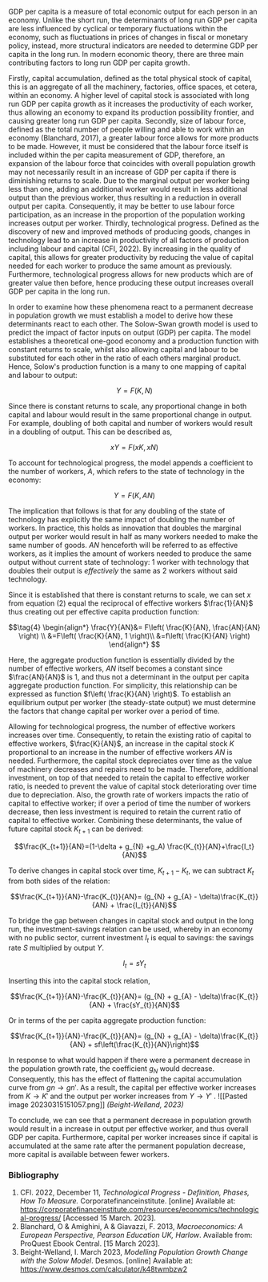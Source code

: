 
GDP per capita is a measure of total economic output for each person in an economy. Unlike the short run, the determinants of long run GDP per capita are less influenced by cyclical or temporary fluctuations within the economy, such as fluctuations in prices of changes in fiscal or monetary policy, instead, more structural indicators are needed to determine GDP per capita in the long run. In modern economic theory, there are three main contributing factors to long run GDP per capita growth. 

Firstly, capital accumulation, defined as the total physical stock of capital, this is an aggregate of all the machinery, factories, office spaces, et cetera, within an economy. A higher level of capital stock is associated with long run GDP per capita growth as it increases the productivity of each worker, thus allowing an economy to expand its production possibility frontier, and causing greater long run GDP per capita. Secondly, size of labour force, defined as the total number of people willing and able to work within an economy (Blanchard, 2017), a greater labour force allows for more products to be made. However, it must be considered that the labour force itself is included within the per capita measurement of GDP, therefore, an expansion of the labour force that coincides with overall population growth may not necessarily result in an increase of GDP per capita if there is diminishing returns to scale. Due to the marginal output per worker being less than one, adding an additional worker would result in less additional output than the previous worker, thus resulting in a reduction in overall output per capita. Consequently, it may be better to use labour force participation, as an increase in the proportion of the population working increases output per worker. Thirdly, technological progress. Defined as the discovery of new and improved methods of producing goods, changes in technology lead to an increase in productivity of all factors of production including labour and capital (CFI, 2022). By increasing in the quality of capital, this allows for greater productivity by reducing the value of capital needed for each worker to produce the same amount as previously. Furthermore, technological progress allows for new products which are of greater value then before, hence producing these output increases overall GDP per capita in the long run. 

In order to examine how these phenomena react to a permanent decrease in population growth we must establish a model to derive how these determinants react to each other. The Solow-Swan growth model is used to predict the impact of factor inputs on output (GDP) per capita. The model   establishes a theoretical one-good economy and a production function with constant returns to scale, whilst also allowing capital and labour to be substituted for each other in the ratio of each others marginal product. Hence, Solow's production function is a many to one mapping of capital and labour to output: 

$$\tag{1}Y = F(K,N)$$

Since there is constant returns to scale, any proportional change in both capital and labour would result in the same proportional change in output. For example, doubling of both capital and number of workers would result in a doubling of output. This can be described as, 

$$\tag{2} xY= F(xK,xN)$$

To account for technological progress, the model appends a coefficient to the number of workers, $A$, which refers to the state of technology in the economy: 

$$\tag{3}Y = F(K,AN)$$

The implication that follows is that for any doubling of the state of technology has explicitly the same impact of doubling the number of workers. In practice, this holds as innovation that doubles the marginal output per worker would result in half as many workers needed to make the same number of goods. $AN$ henceforth will be referred to as effective workers, as it implies the amount of workers needed to produce the same output without current state of technology: 1 worker with technology that doubles their output is *effectively* the same as 2 workers without said technology. 

Since it is established that there is constant returns to scale, we can set $x$ from equation $(2)$ equal the reciprocal of effective workers $\frac{1}{AN}$ thus creating out per effective capita production function:

$$\tag{4}
\begin{align*}
\frac{Y}{AN}&= F\left( \frac{K}{AN}, \frac{AN}{AN} \right) \\  &=F\left( \frac{K}{AN}, 1 \right)\\
&=f\left( \frac{K}{AN} \right)
\end{align*}
$$

Here, the aggregate production function is essentially divided by the number of effective workers, $AN$ itself becomes a constant since $\frac{AN}{AN}$ is 1, and thus not a determinant in the output per capita aggregate production function. For simplicity, this relationship can be expressed as function $f\left( \frac{K}{AN} \right)$.  To establish an equilibrium output per worker (the steady-state output) we must determine the factors that change capital per worker over a period of time. 

Allowing for technological progress, the number of effective workers increases over time. Consequently, to retain the existing ratio of capital to effective workers, $\frac{K}{AN}$, an increase in the capital stock $K$ proportional to an increase in the number of effective workers $AN$ is needed. Furthermore, the capital stock depreciates over time as the value of machinery decreases and repairs need to be made. Therefore, additional investment, on top of that needed to retain the capital to effective worker ratio, is needed to prevent the value of capital stock deteriorating over time due to depreciation. Also, the growth rate of workers impacts the ratio of capital to effective worker; if over a period of time the number of workers decrease, then less investment is required to retain the current ratio of capital to effective worker. Combining these determinants, the value of future capital stock $K_{t+1}$ can be derived:

$$\frac{K_{t+1}}{AN}=(1-\delta + g_{N} +g_A) \frac{K_{t}}{AN}+\frac{I_t}{AN}$$

To derive changes in capital stock over time, $K_{t+1}-K_{t}$, we can subtract $K_{t}$ from both sides of the relation: 

$$\frac{K_{t+1}}{AN}-\frac{K_{t}}{AN}= (g_{N} + g_{A} - \delta)\frac{K_{t}}{AN} + \frac{I_{t}}{AN}$$

To bridge the gap between changes in capital stock and output in the long run, the investment-savings relation can be used, whereby in an economy with no public sector, current investment $I_{t}$ is equal to savings: the savings rate $S$ multiplied by output $Y$.

$$I_{t} = sY_{t}$$

Inserting this into the capital stock relation,

$$\frac{K_{t+1}}{AN}-\frac{K_{t}}{AN}= (g_{N} + g_{A} - \delta)\frac{K_{t}}{AN} + \frac{sY_{t}}{AN}$$

Or in terms of the per capita aggregate production function:

$$\frac{K_{t+1}}{AN}-\frac{K_{t}}{AN}= (g_{N} + g_{A} - \delta)\frac{K_{t}}{AN} + sf\left(\frac{K_{t}}{AN}\right)$$

In response to what would happen if there were a permanent decrease in the population growth rate, the coefficient $g_N$ would decrease. Consequently, this has the effect of flattening the capital accumulation curve from $gn \to gn'$. As a result, the capital per effective worker increases from $K\to K'$ and the output per worker increases from $Y \to Y'$ . 
![[Pasted image 20230315151057.png]]
*(Beight-Welland, 2023)*

To conclude, we can see that a permanent decrease in population growth would result in a increase in output per effective worker, and thus overall GDP per capita. Furthermore, capital per worker increases since if capital is accumulated at the same rate after the permanent population decrease, more capital is available between fewer workers. 

### Bibliography

1. CFI. 2022, December 11, *Technological Progress - Definition, Phases, How To Measure.* Corporatefinanceinstitute. [online] Available at: <https://corporatefinanceinstitute.com/resources/economics/technological-progress/> [Accessed 15 March. 2023].
2. Blanchard, O & Amighini, A & Giavazzi, F. 2013, *Macroeconomics: A European Perspective, Pearson Education UK, Harlow*. Available from: ProQuest Ebook Central. [15 March 2023].
3. Beight-Welland, I. March 2023, *Modelling Population Growth Change with the Solow Model*. Desmos. [online] Available at: https://www.desmos.com/calculator/k48twmbzw2
